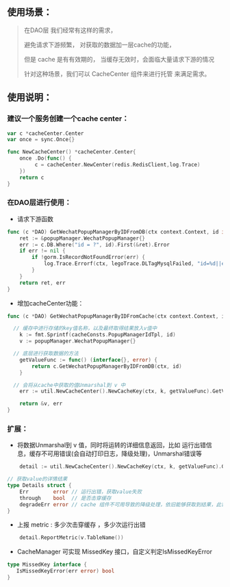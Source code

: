 

## 使用场景：

> 在DAO层 我们经常有这样的需求，
>
> 避免请求下游频繁， 对获取的数据加一层cache的功能，
>
> 但是 cache 是有有效期的， 当缓存无效时，会面临大量请求下游的情况
>
> 针对这种场景，我们可以 CacheCenter 组件来进行托管 来满足需求。

## 使用说明：

### 建议一个服务创建一个cache center：

```go
var c *cacheCenter.Center
var once = sync.Once{}

func NewCacheCenter() *cacheCenter.Center{
	once .Do(func() {
		 c = cacheCenter.NewCenter(redis.RedisClient,log.Trace)
	})
	return c
}
```



### 在DAO层进行使用：

* 请求下游函数

```go
func (c *DAO) GetWechatPopupManagerByIDFromDB(ctx context.Context, id int64) (*popupManager.WechatPopupManager, error) {
	ret := &popupManager.WechatPopupManager{}
	err := c.DB.Where("id = ?", id).First(&ret).Error
	if err != nil {
		if !gorm.IsRecordNotFoundError(err) {
			log.Trace.Errorf(ctx, legoTrace.DLTagMysqlFailed, "id=%d||err=%s", id, err)
		}
	}
	return ret, err
}
```

* 增加cacheCenter功能：

```go
func (c *DAO) GetWechatPopupManagerByIDFromCache(ctx context.Context, id int64) (*popupManager.WechatPopupManager, error) {

  // 缓存中进行存储的key值名称，以及最终取得结果放入v值中
	k := fmt.Sprintf(cacheConsts.PopupManagerIdTpl, id)
	v := popupManager.WechatPopupManager{}

  // 底层进行获取数据的方法
	getValueFunc := func() (interface{}, error) {
		return c.GetWechatPopupManagerByIDFromDB(ctx, id)
	}

  // 会将从cache中获取的值Unmarshal到 v 中
	err := util.NewCacheCenter().NewCacheKey(ctx, k, getValueFunc).GetValue(ctx, &v).Err

	return &v, err
}
```



### 扩展：

* 将数据Unmarshal到 v 值，同时将运转的详细信息返回，比如 运行出错信息，缓存不可用错误(会自动打印日志，降级处理)，Unmarshal错误等

```go
	detail := util.NewCacheCenter().NewCacheKey(ctx, k, getValueFunc).GetValue(ctx, &v)
```

```go
// 获取value的详情结果
type Details struct {
	Err        error // 运行出错，获取value失败
	through    bool  // 是否击穿缓存
	degradeErr error // cache 组件不可用导致的降级处理，依旧能够获取到结果，此错误不为nil标识已降级，解释降级原因
}
```

*  上报 metric : 多少次击穿缓存 ，多少次运行出错 

```go
	detail.ReportMetric(v.TableName())
```

*  CacheManager 可实现 MissedKey 接口，自定义判定IsMissedKeyError

```go
type MissedKey interface {
   IsMissedKeyError(err error) bool
}
```






